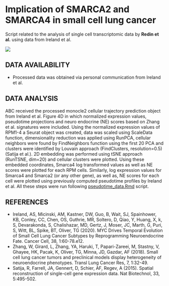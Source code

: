 
# Implication of SMARCA2 and SMARCA4 in small cell lung cancer
Script related to the analysis of single cell transcriptomic data by **Redin et al.** using data from Ireland et al.


![](WCM_MB_LOGO_HZSS1L_CLR_RGB_new.png)

## DATA AVAILABILITY
* Processed data was obtained via personal communication from Ireland et al.
## DATA ANALYSIS

ABC received the processed monocle2 cellular trajectory prediction object from Ireland et al. Figure 4D in which normalized expression values, pseudotime projections and neuro endocrine (NE) scores based on Zhang et al. signatures were included. Using the normalized expression values of RPM1-4 a Seurat object was created, data was scaled using ScaleData function, dimensionality reduction was applied using RunPCA, cellular neighbors were found by FindNeighbors function using the first 20 PCA and clusters were identified by Louvain approach (FindClusters, resolution=0.5) (Satija et al.). 2D embedding was performed using tSNE approach (RunTSNE, dim=20) and cellular clusters were plotted. Using these embedded coordinates, Smarca4 log transformed values as well as NE scores were plotted for each RPM cells. Similarly, log expression values for Smarca4 and Smarca2 (or any other gene), as well as, NE scores for each cell were plotted using previously computed pseudotime profiles by Ireland et al. All these steps were run following [pseudotime_data.Rmd](https://github.com/abcwcm/redin_smarca4/blob/main/analysis_scripts/Pseudotime_Redin_Ireland-data.Rmd) script. 

## REFERENCES
* Ireland, AS, Micinski, AM, Kastner, DW, Guo, B, Wait, SJ, Spainhower, KB, Conley, CC, Chen, OS, Guthrie, MR, Soltero, D, Qiao, Y, Huang, X, k, S, Devarakonda, S, Chalishazar, MD, Gertz, J, Moser, JC, Marth, G, Puri, S, Witt, BL, Spike, BT, Oliver, TG (2020). MYC Drives Temporal Evolution of Small Cell Lung Cancer Subtypes by Reprogramming Neuroendocrine Fate. Cancer Cell, 38, 1:60-78.e12.
* Zhang, W, Girard, L, Zhang, YA, Haruki, T, Papari-Zareei, M, Stastny, V, Ghayee, HK, Pacak, K, Oliver, TG, Minna, JD, Gazdar, AF (2018). Small cell lung cancer tumors and preclinical models display heterogeneity of neuroendocrine phenotypes. Transl Lung Cancer Res, 7, 1:32-49.
* Satija, R, Farrell, JA, Gennert, D, Schier, AF, Regev, A (2015). Spatial reconstruction of single-cell gene expression data. Nat Biotechnol, 33, 5:495-502.